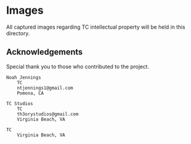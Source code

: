 # Images

All captured images regarding TC intellectual property will be held in this directory. 

## Acknowledgements

Special thank you to those who contributed to the project. 

	Noah Jennings 
	    TC 
	    ntjennings1@gmail.com
	    Pomona, CA

    TC Studios 
        TC 
        th3orystudios@gmail.com
        Virginia Beach, VA

    TC
    	Virginia Beach, VA 
